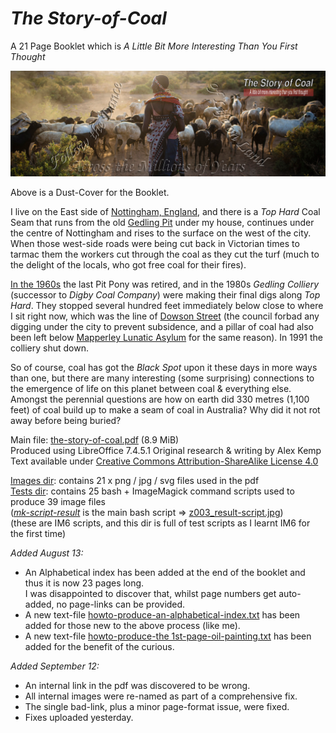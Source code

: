 # *The Story-of-Coal*
A 21 Page Booklet which is *A Little Bit More Interesting Than You First Thought*

![book cover](Images/cover-has-text.jpg)

Above is a Dust-Cover for the Booklet.

I live on the East side of [Nottingham, England](https://www.openstreetmap.org/relation/123292), and there is a *Top Hard* Coal Seam that runs from the old [Gedling Pit](https://www.openstreetmap.org/way/352675979) under my house, continues under the centre of Nottingham and rises to the surface on the west of the city. When those west-side roads were being cut back in Victorian times to tarmac them the workers cut through the coal as they cut the turf (much to the delight of the locals, who got free coal for their fires).

[In the 1960s](https://www.openstreetmap.org/user/alexkemp/diary/39973) the last Pit Pony was retired, and in the 1980s *Gedling Colliery* (successor to *Digby Coal Company*) were making their final digs along *Top Hard*. They stopped several hundred feet immediately below close to where I sit right now, which was the line of [Dowson Street](https://www.openstreetmap.org/way/29991015) (the council forbad any digging under the city to prevent subsidence, and a pillar of coal had also been left below [Mapperley Lunatic Asylum](https://www.openstreetmap.org/way/216674163) for the same reason). In 1991 the colliery shut down.

So of course, coal has got the *Black Spot* upon it these days in more ways than one, but there are many interesting (some surprising) connections to the emergence of life on this planet between coal & everything else. Amongst the perennial questions are how on earth did 330 metres (1,100 feet) of coal build up to make a seam of coal in Australia? Why did it not rot away before being buried?

Main file: [the-story-of-coal.pdf](the-story-of-coal.pdf) (8.9 MiB)    
Produced using LibreOffice 7.4.5.1
Original research & writing by Alex Kemp    
Text available under [Creative Commons Attribution-ShareAlike License 4.0](https://creativecommons.org/licenses/by-sa/4.0/)

[Images dir](Images/): contains 21 x png / jpg / svg files used in the pdf    
[Tests dir](Tests/): contains 25 bash + ImageMagick command scripts used to produce 39 image files    
(*[mk-script-result](mk-script-result)* is the main bash script => [z003_result-script.jpg](Tests/z003_result-script.jpg))    
(these are IM6 scripts, and this dir is full of test scripts as I learnt IM6 for the first time)

*Added August 13:*    
 - An Alphabetical index has been added at the end of the booklet and thus it is now 23 pages long.    
I was disappointed to discover that, whilst page numbers get auto-added, no page-links can be provided.
 - A new text-file [howto-produce-an-alphabetical-index.txt](Tests/howto-produce-an-alphabetical-index.txt) has been added for those new to the above process (like me).
 - A new text-file [howto-produce-the 1st-page-oil-painting.txt](Tests/howto-produce-the-1st-page-oil-painting.txt) has been added for the benefit of the curious.

*Added September 12:*    
 - An internal link in the pdf was discovered to be wrong.    
 - All internal images were re-named as part of a comprehensive fix.
 - The single bad-link, plus a minor page-format issue, were fixed.
 - Fixes uploaded yesterday.
